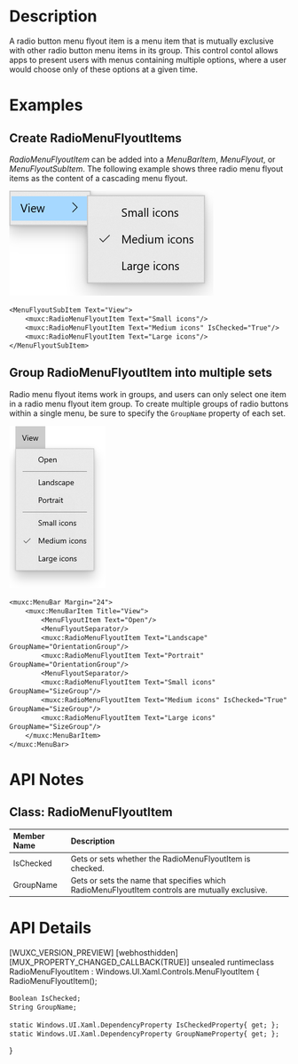 # Description
A radio button menu flyout item is a menu item that is mutually exclusive with other radio button menu items in its group. 
This control contol allows apps to present users with menus containing multiple options, where a user would choose only of these options at a given time.


# Examples

## Create RadioMenuFlyoutItems
*RadioMenuFlyoutItem* can be added into a *MenuBarItem*, *MenuFlyout*, or *MenuFlyoutSubItem*. The following example shows three radio menu flyout items as the content of a cascading menu flyout.

![Three radio menu flyout items in a View goup that allow a user to select the size of icons](RadioMenuFlyoutItems.png)

````Xaml
<MenuFlyoutSubItem Text="View">
    <muxc:RadioMenuFlyoutItem Text="Small icons"/>
    <muxc:RadioMenuFlyoutItem Text="Medium icons" IsChecked="True"/>
    <muxc:RadioMenuFlyoutItem Text="Large icons"/>
</MenuFlyoutSubItem>
````

## Group RadioMenuFlyoutItem into multiple sets
Radio menu flyout items work in groups, and users can only select one item in a radio menu flyout item group. To create multiple groups of radio buttons within a single menu, be sure to specify the `GroupName` property of each set.

![Two groups of radio menu flyout items within a View menu bar item](RadioMenuFlyoutItems2.png)

````Xaml
<muxc:MenuBar Margin="24">
    <muxc:MenuBarItem Title="View">
        <MenuFlyoutItem Text="Open"/>
        <MenuFlyoutSeparator/>
        <muxc:RadioMenuFlyoutItem Text="Landscape" GroupName="OrientationGroup"/>
        <muxc:RadioMenuFlyoutItem Text="Portrait" GroupName="OrientationGroup"/>
        <MenuFlyoutSeparator/>
        <muxc:RadioMenuFlyoutItem Text="Small icons" GroupName="SizeGroup"/>
        <muxc:RadioMenuFlyoutItem Text="Medium icons" IsChecked="True" GroupName="SizeGroup"/>
        <muxc:RadioMenuFlyoutItem Text="Large icons" GroupName="SizeGroup"/>
    </muxc:MenuBarItem>
</muxc:MenuBar>
````

# API Notes
## Class: RadioMenuFlyoutItem
| Member Name | Description |
|:- |:--|
| IsChecked | Gets or sets whether the RadioMenuFlyoutItem is checked. |
| GroupName | Gets or sets the name that specifies which RadioMenuFlyoutItem controls are mutually exclusive.|


# API Details
[WUXC_VERSION_PREVIEW]
[webhosthidden]
[MUX_PROPERTY_CHANGED_CALLBACK(TRUE)]
unsealed runtimeclass RadioMenuFlyoutItem : Windows.UI.Xaml.Controls.MenuFlyoutItem
{
    RadioMenuFlyoutItem();

    Boolean IsChecked;
    String GroupName;

    static Windows.UI.Xaml.DependencyProperty IsCheckedProperty{ get; };
    static Windows.UI.Xaml.DependencyProperty GroupNameProperty{ get; };
}
